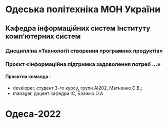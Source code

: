 # Одеська політехніка МОН України 
## Кафедра інформаційних систем Інституту комп’ютерних систем 
### Дисципліна «Технології створення програмних продуктів» 
### Проєкт «Інформаційна підтримка задоволення потреб ...» 
#### Проєктна команда :
- developer, студент 3-го курсу, групи AI202, Матненко С.В.;
- manager, доцент кафедри ІС, Блажко О.А 
# Одеса-2022 
